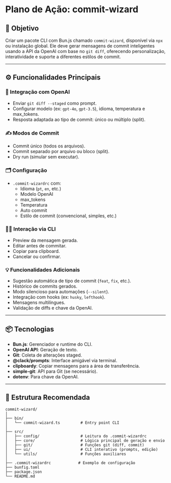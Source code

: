 # Plano de Ação: commit-wizard

## 🎯 Objetivo

Criar um pacote CLI com Bun.js chamado `commit-wizard`, disponível via `npx` ou instalação global. Ele deve gerar mensagens de commit inteligentes usando a API da OpenAI com base no `git diff`, oferecendo personalização, interatividade e suporte a diferentes estilos de commit.

---

## ⚙️ Funcionalidades Principais

### 🧠 Integração com OpenAI

- Enviar `git diff --staged` como prompt.
- Configurar modelo (ex: `gpt-4o`, `gpt-3.5`), idioma, temperatura e max_tokens.
- Resposta adaptada ao tipo de commit: único ou múltiplo (split).

### ✍️ Modos de Commit

- Commit único (todos os arquivos).
- Commit separado por arquivo ou bloco (split).
- Dry run (simular sem executar).

### 🗂️ Configuração

- `.commit-wizardrc` com:
  - Idioma (`pt`, `en`, etc.)
  - Modelo OpenAI
  - max_tokens
  - Temperatura
  - Auto commit
  - Estilo de commit (convencional, simples, etc.)

### 🧑‍💻 Interação via CLI

- Preview da mensagem gerada.
- Editar antes de commitar.
- Copiar para clipboard.
- Cancelar ou confirmar.

### 💡 Funcionalidades Adicionais

- Sugestão automática de tipo de commit (`feat`, `fix`, etc.).
- Histórico de commits gerados.
- Modo silencioso para automações (`--silent`).
- Integração com hooks (ex: `husky`, `lefthook`).
- Mensagens multilíngues.
- Validação de diffs e chave da OpenAI.

---

## 📦 Tecnologias

- **Bun.js**: Gerenciador e runtime do CLI.
- **OpenAI API**: Geração de texto.
- **Git**: Coleta de alterações staged.
- **@clack/prompts**: Interface amigável via terminal.
- **clipboardy**: Copiar mensagens para a área de transferência.
- **simple-git**: API para Git (se necessário).
- **dotenv**: Para chave da OpenAI.

---

## 🧱 Estrutura Recomendada

```
commit-wizard/
│
├── bin/
│   └── commit-wizard.ts         # Entry point CLI
│
├── src/
│   ├── config/                  # Leitura do .commit-wizardrc
│   ├── core/                    # Lógica principal de geração e envio
│   ├── git/                     # Funções git (diff, commit)
│   ├── ui/                      # CLI interativo (prompts, edição)
│   └── utils/                   # Funções auxiliares
│
├── .commit-wizardrc            # Exemplo de configuração
├── bunfig.toml
├── package.json
└── README.md
```
